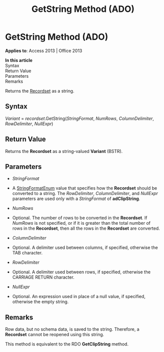 ﻿---
title: GetString Method (ADO)
TOCTitle: GetString Method (ADO)
ms:assetid: f496305e-a1f5-7014-7808-7e4961e5f0fa
ms:mtpsurl: https://msdn.microsoft.com/library/JJ250242(v=office.15)
ms:contentKeyID: 48548693
ms.date: 09/18/2015
mtps_version: v=office.15
---

# GetString Method (ADO)


**Applies to**: Access 2013 | Office 2013

**In this article**  
Syntax  
Return Value  
Parameters  
Remarks  

Returns the [Recordset](recordset-object-ado.md) as a string.

## Syntax

*Variant* = *recordset*.GetString(*StringFormat*, *NumRows*, *ColumnDelimiter*, *RowDelimiter*, *NullExpr*)

## Return Value

Returns the **Recordset** as a string-valued **Variant** (BSTR).

## Parameters

  - *StringFormat*

  - A [StringFormatEnum](stringformatenum.md) value that specifies how the **Recordset** should be converted to a string. The *RowDelimiter*, *ColumnDelimiter*, and *NullExpr* parameters are used only with a *StringFormat* of **adClipString**.

  - *NumRows*

  - Optional. The number of rows to be converted in the **Recordset**. If *NumRows* is not specified, or if it is greater than the total number of rows in the **Recordset**, then all the rows in the **Recordset** are converted.

  - *ColumnDelimiter*

  - Optional. A delimiter used between columns, if specified, otherwise the TAB character.

  - *RowDelimiter*

  - Optional. A delimiter used between rows, if specified, otherwise the CARRIAGE RETURN character.

  - *NullExpr*

  - Optional. An expression used in place of a null value, if specified, otherwise the empty string.

## Remarks

Row data, but no schema data, is saved to the string. Therefore, a **Recordset** cannot be reopened using this string.

This method is equivalent to the RDO **GetClipString** method.

